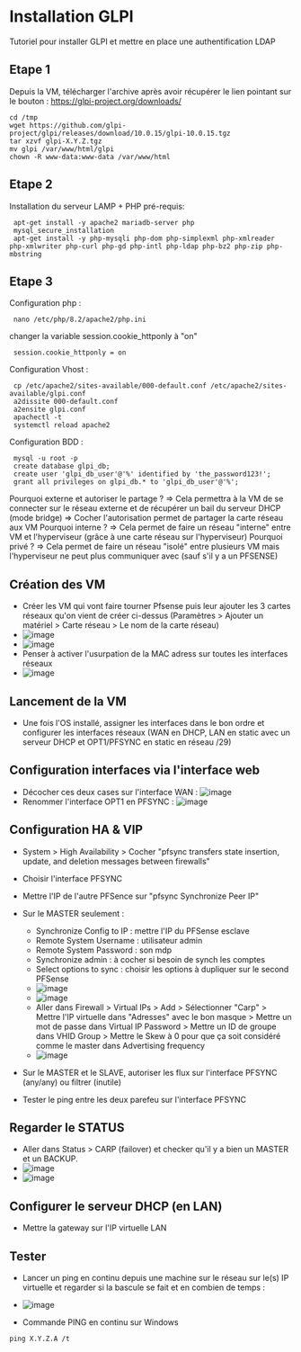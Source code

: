 # Installation GLPI
Tutoriel pour installer GLPI et mettre en place une authentification LDAP

## Etape 1
Depuis la VM, télécharger l'archive après avoir récupérer le lien pointant sur le bouton : https://glpi-project.org/downloads/
```
cd /tmp
wget https://github.com/glpi-project/glpi/releases/download/10.0.15/glpi-10.0.15.tgz
tar xzvf glpi-X.Y.Z.tgz
mv glpi /var/www/html/glpi
chown -R www-data:www-data /var/www/html
```
## Etape 2 
Installation du serveur LAMP + PHP pré-requis: 
```
 apt-get install -y apache2 mariadb-server php
 mysql_secure_installation
 apt-get install -y php-mysqli php-dom php-simplexml php-xmlreader php-xmlwriter php-curl php-gd php-intl php-ldap php-bz2 php-zip php-mbstring
```
## Etape 3
Configuration php : 
```
 nano /etc/php/8.2/apache2/php.ini
```
changer la variable session.cookie_httponly à "on"
```
 session.cookie_httponly = on
```
Configuration Vhost : 
```
 cp /etc/apache2/sites-available/000-default.conf /etc/apache2/sites-available/glpi.conf
 a2dissite 000-default.conf
 a2ensite glpi.conf
 apachectl -t
 systemctl reload apache2
```
Configuration BDD : 
```
 mysql -u root -p
 create database glpi_db;
 create user 'glpi_db_user'@'%' identified by 'the_password123!';
 grant all privileges on glpi_db.* to 'glpi_db_user'@'%';
```





Pourquoi externe et autoriser le partage ? => Cela permettra à la VM de se connecter sur le réseau externe et de récupérer un bail du serveur DHCP (mode bridge) => Cocher l'autorisation permet de partager la carte réseau aux VM
Pourquoi interne ? => Cela permet de faire un réseau "interne" entre VM et l'hyperviseur (grâce à une carte réseau sur l'hyperviseur)
Pourquoi privé ? => Cela permet de faire un réseau "isolé" entre plusieurs VM mais l'hyperviseur ne peut plus communiquer avec (sauf s'il y a un PFSENSE)


## Création des VM
* Créer les VM qui vont faire tourner Pfsense puis leur ajouter les 3 cartes réseaux qu'on vient de créer ci-dessus (Paramètres > Ajouter un matériel > Carte réseau > Le nom de la carte réseau)
* ![image](https://github.com/kawaiiineko-website/pfsense-carp/assets/118014015/51d057ae-9bf6-4c48-bb18-6f541d3d78e5)
* ![image](https://github.com/kawaiiineko-website/pfsense-carp/assets/118014015/7679b27f-ba8e-4c7c-8e87-ab28ddbf123e)
* Penser à activer l'usurpation de la MAC adress sur toutes les interfaces réseaux
* ![image](https://github.com/kawaiiineko-website/pfsense-carp/assets/118014015/74da61e3-183b-43ce-b6c0-6bde9c2f8b06)



## Lancement de la VM
* Une fois l'OS installé, assigner les interfaces dans le bon ordre et configurer les interfaces réseaux (WAN en DHCP, LAN en static avec un serveur DHCP et OPT1/PFSYNC en static en réseau /29)

## Configuration interfaces via l'interface web
* Décocher ces deux cases sur l'interface WAN : ![image](https://github.com/kawaiiineko-website/pfsense-carp/assets/118014015/6963902a-9c79-46cb-b952-1369675f93aa)
* Renommer l'interface OPT1 en PFSYNC : ![image](https://github.com/kawaiiineko-website/pfsense-carp/assets/118014015/e63b8347-74ea-42f9-a399-a1dbb3efa8a5)

## Configuration HA & VIP
* System > High Availability > Cocher "pfsync transfers state insertion, update, and deletion messages between firewalls"
* Choisir l'interface PFSYNC
* Mettre l'IP de l'autre PFSence sur "pfsync Synchronize Peer IP"
* Sur le MASTER seulement :
  * Synchronize Config to IP : mettre l'IP du PFSense esclave
  * Remote System Username : utilisateur admin
  * Remote System Password : son mdp
  * Synchronize admin : à cocher si besoin de synch les comptes
  * Select options to sync : choisir les options à dupliquer sur le second PFSense
  * ![image](https://github.com/kawaiiineko-website/pfsense-carp/assets/118014015/77ae0e4d-b110-45d5-aa8f-050147060c0b)
  * ![image](https://github.com/kawaiiineko-website/pfsense-carp/assets/118014015/0c5fa2a9-3906-4cdd-9941-ae088552f988)
  * Aller dans Firewall > Virtual IPs > Add > Sélectionner "Carp" > Mettre l'IP virtuelle dans "Adresses" avec le bon masque > Mettre un mot de passe dans Virtual IP Password > Mettre un ID de groupe dans VHID Group > Mettre le Skew à 0 pour que ça soit considéré comme le master dans Advertising frequency
  * ![image](https://github.com/kawaiiineko-website/pfsense-carp/assets/118014015/75dd1d3e-585e-4d63-b287-08a7254c25f1)
 
* Sur le MASTER et le SLAVE, autoriser les flux sur l'interface PFSYNC (any/any) ou filtrer (inutile)
* Tester le ping entre les deux parefeu sur l'interface PFSYNC

## Regarder le STATUS 

* Aller dans Status > CARP (failover) et checker qu'il y a bien un MASTER et un BACKUP.
* ![image](https://github.com/kawaiiineko-website/pfsense-carp/assets/118014015/8ff352df-3f08-4e59-8cdd-a55251838978)
* ![image](https://github.com/kawaiiineko-website/pfsense-carp/assets/118014015/29b4778e-1f02-4ec0-a91e-2f9c09930e0c)

## Configurer le serveur DHCP (en LAN)
* Mettre la gateway sur l'IP virtuelle LAN

## Tester
* Lancer un ping en continu depuis une machine sur le réseau sur le(s) IP virtuelle et regarder si la bascule se fait et en combien de temps : 
* ![image](https://github.com/kawaiiineko-website/pfsense-carp/assets/118014015/fac0df7e-a19d-4989-bad1-c9e45ad4acb4)

* Commande PING en continu sur Windows
```
ping X.Y.Z.A /t
```
